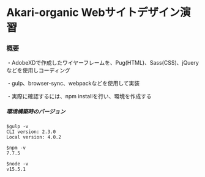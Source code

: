 # Akari-organic Webサイトデザイン演習

### 概要
・AdobeXDで作成したワイヤーフレームを、Pug(HTML)、Sass(CSS)、jQueryなどを使用しコーディング

・gulp、browser-sync、webpackなどを使用して実装

・実際に確認するには、npm installを行い、環境を作成する

##### 環境構築時のバージョン
```
$gulp -v
CLI version: 2.3.0
Local version: 4.0.2

$npm -v
7.7.5

$node -v
v15.5.1
```
